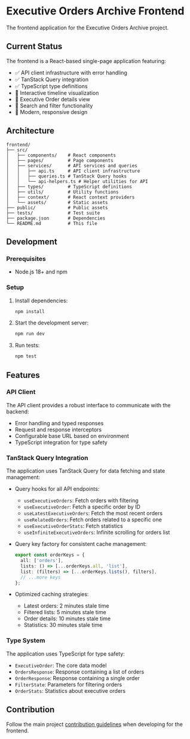 # Executive Orders Archive Frontend

The frontend application for the Executive Orders Archive project.

## Current Status

The frontend is a React-based single-page application featuring:

- ✅ API client infrastructure with error handling
- ✅ TanStack Query integration
- ✅ TypeScript type definitions
- 🔄 Interactive timeline visualization
- 🔄 Executive Order details view
- 🔄 Search and filter functionality
- 🔄 Modern, responsive design

## Architecture

```
frontend/
├── src/
│   ├── components/    # React components
│   ├── pages/         # Page components
│   ├── services/      # API services and queries
│   │   ├── api.ts     # API client infrastructure
│   │   ├── queries.ts # TanStack Query hooks
│   │   └── api-helpers.ts # Helper utilities for API
│   ├── types/         # TypeScript definitions
│   ├── utils/         # Utility functions
│   ├── context/       # React context providers
│   └── assets/        # Static assets
├── public/            # Public assets
├── tests/             # Test suite
├── package.json       # Dependencies
└── README.md          # This file
```

## Development

### Prerequisites

- Node.js 18+ and npm

### Setup

1. Install dependencies:
   ```bash
   npm install
   ```

2. Start the development server:
   ```bash
   npm run dev
   ```

3. Run tests:
   ```bash
   npm test
   ```

## Features

### API Client

The API client provides a robust interface to communicate with the backend:

- Error handling and typed responses
- Request and response interceptors
- Configurable base URL based on environment
- TypeScript integration for type safety

### TanStack Query Integration

The application uses TanStack Query for data fetching and state management:

- Query hooks for all API endpoints:
  - `useExecutiveOrders`: Fetch orders with filtering
  - `useExecutiveOrder`: Fetch a specific order by ID
  - `useLatestExecutiveOrders`: Fetch the most recent orders
  - `useRelatedOrders`: Fetch orders related to a specific one
  - `useExecutiveOrderStats`: Fetch statistics
  - `useInfiniteExecutiveOrders`: Infinite scrolling for orders list

- Query key factory for consistent cache management:
  ```typescript
  export const orderKeys = {
    all: ['orders'],
    lists: () => [...orderKeys.all, 'list'],
    list: (filters) => [...orderKeys.lists(), filters],
    // ...more keys
  };
  ```

- Optimized caching strategies:
  - Latest orders: 2 minutes stale time
  - Filtered lists: 5 minutes stale time
  - Order details: 10 minutes stale time
  - Statistics: 30 minutes stale time

### Type System

The application uses TypeScript for type safety:

- `ExecutiveOrder`: The core data model
- `OrdersResponse`: Response containing a list of orders
- `OrderResponse`: Response containing a single order
- `FilterState`: Parameters for filtering orders
- `OrderStats`: Statistics about executive orders

## Contribution

Follow the main project [contribution guidelines](../CONTRIBUTING.md) when developing for the frontend.